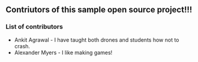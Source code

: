 ## Contriutors of this sample open source project!!! 


### List of contributors
- Ankit Agrawal - I have taught both drones and students how not to crash.
- Alexander Myers - I like making games!

